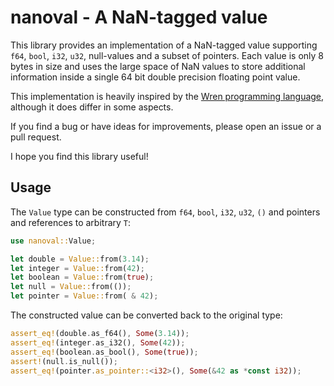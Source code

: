 # nanoval - A NaN-tagged value

This library provides an implementation of a NaN-tagged value supporting `f64`, `bool`, `i32`, `u32`, null-values and a
subset of pointers.
Each value is only 8 bytes in size and uses the large space of NaN values to store additional information inside a
single
64 bit double precision floating point value.

This implementation is heavily inspired by the [Wren programming language](https://wren.io/), although it does differ in
some aspects.

If you find a bug or have ideas for improvements, please open an issue or a pull request.

I hope you find this library useful!

## Usage

The `Value` type can be constructed from `f64`, `bool`, `i32`, `u32`, `()` and pointers and references to arbitrary `T`:

```rust
use nanoval::Value;

let double = Value::from(3.14);
let integer = Value::from(42);
let boolean = Value::from(true);
let null = Value::from(());
let pointer = Value::from( & 42);
```

The constructed value can be converted back to the original type:

```rust
assert_eq!(double.as_f64(), Some(3.14));
assert_eq!(integer.as_i32(), Some(42));
assert_eq!(boolean.as_bool(), Some(true));
assert!(null.is_null());
assert_eq!(pointer.as_pointer::<i32>(), Some(&42 as *const i32));
```
